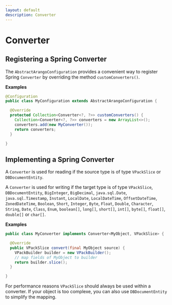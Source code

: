 ```yaml
---
layout: default
description: Converter
---
```


# Converter

## Registering a Spring Converter

The `AbstractArangoConfiguration` provides a convenient way to register Spring `Converter` by overriding the method `customConverters()`.

**Examples**

```Java
@Configuration
public class MyConfiguration extends AbstractArangoConfiguration {

  @Override
  protected Collection<Converter<?, ?>> customConverters() {
    Collection<Converter<?, ?>> converters = new ArrayList<>();
    converters.add(new MyConverter());
    return converters;
  }

}
```

## Implementing a Spring Converter

A `Converter` is used for reading if the source type is of type `VPackSlice` or `DBDocumentEntity`.

A `Converter` is used for writing if the target type is of type `VPackSlice`, `DBDocumentEntity`, `BigInteger`, `BigDecimal`, `java.sql.Date`, `java.sql.Timestamp`, `Instant`, `LocalDate`, `LocalDateTime`, `OffsetDateTime`, `ZonedDateTime`, `Boolean`, `Short`, `Integer`, `Byte`, `Float`, `Double`, `Character`, `String`, `Date`, `Class`, `Enum`, `boolean[]`, `long[]`, `short[]`, `int[]`, `byte[]`, `float[]`, `double[]` or `char[]`.

**Examples**

```Java
public class MyConverter implements Converter<MyObject, VPackSlice> {

  @Override
  public VPackSlice convert(final MyObject source) {
    VPackBuilder builder = new VPackBuilder();
    // map fields of MyObject to builder
    return builder.slice();
  }

}
```

For performance reasons `VPackSlice` should always be used within a converter. If your object is too complexe, you can also use `DBDocumentEntity` to simplify the mapping.
